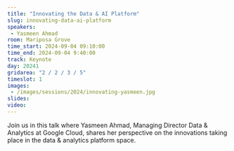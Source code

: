 ```yaml
---
title: "Innovating the Data & AI Platform"
slug: innovating-data-ai-platform
speakers:
 - Yasmeen Ahmad
room: Mariposa Grove
time_start: 2024-09-04 09:10:00
time_end: 2024-09-04 9:40:00
track: Keynote
day: 20241
gridarea: "2 / 2 / 3 / 5"
timeslot: 1
images:
 - /images/sessions/2024/innovating-yasmeen.jpg
slides: 
video:
---
```


Join us in this talk where Yasmeen Ahmad, Managing Director Data & Analytics at Google Cloud, shares her perspective on the innovations taking place in the data & analytics platform space.
